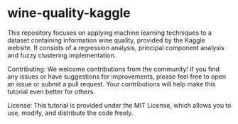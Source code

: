# wine-quality-kaggle

This repository focuses on applying machine learning techniques to a dataset containing information wine quality, provided by the Kaggle website. It consists of a regression analysis, principal component analysis and fuzzy clustering implementation. 

Contributing: We welcome contributions from the community! If you find any issues or have suggestions for improvements, please feel free to open an issue or submit a pull request. Your contributions will help make this tutorial even better for others.

License: This tutorial is provided under the MIT License, which allows you to use, modify, and distribute the code freely.
